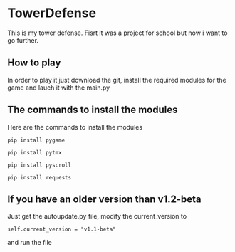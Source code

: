 # TowerDefense

This is my tower defense. Fisrt it was a project for school but now i want to go further.

## How to play

In order to play it just download the git, install the required modules for the game and lauch it with the main.py

## The commands to install the modules

Here are the commands to install the modules
```
pip install pygame
```
```
pip install pytmx
```
```
pip install pyscroll
```
```
pip install requests
```

## If you have an older version than v1.2-beta

Just get the autoupdate.py file, modify the current_version to 
```
self.current_version = "v1.1-beta"
```
and run the file
